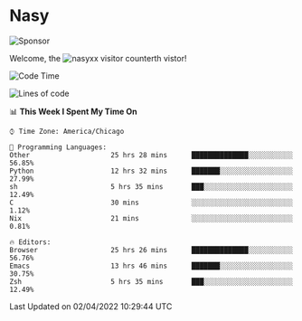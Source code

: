 # Nasy

<!--
<p align="center">
<img height="200" src="https://github-readme-stats.vercel.app/api?username=nasyxx&count_private=true&show_icons=true&theme=dracula&include_all_commits=true"/>
<img height="200" src="https://github-readme-stats.vercel.app/api/top-langs/?username=nasyxx&theme=dracula&hide=html,jupyter+notebook&count_private=true&show_icons=true"/>
</p>

  
----------------
-->

![Sponsor](https://img.shields.io/static/v1.svg?label=Sponsor&message=%E2%9D%A4&logo=GitHub&style=flat&color=pink)
 
Welcome, the ![nasyxx visitor counter](https://count.getloli.com/get/@nasyxx?theme=rule34)th vistor!
 
<!--START_SECTION:waka-->
![Code Time](http://img.shields.io/badge/Code%20Time-2%2C129%20hrs%2024%20mins-blue)

![Lines of code](https://img.shields.io/badge/From%20Hello%20World%20I%27ve%20Written-5%20Million%20lines%20of%20code-blue)

📊 **This Week I Spent My Time On** 

```text
⌚︎ Time Zone: America/Chicago

💬 Programming Languages: 
Other                    25 hrs 28 mins      ██████████████░░░░░░░░░░░   56.85% 
Python                   12 hrs 32 mins      ███████░░░░░░░░░░░░░░░░░░   27.99% 
sh                       5 hrs 35 mins       ███░░░░░░░░░░░░░░░░░░░░░░   12.49% 
C                        30 mins             ░░░░░░░░░░░░░░░░░░░░░░░░░   1.12% 
Nix                      21 mins             ░░░░░░░░░░░░░░░░░░░░░░░░░   0.81%

🔥 Editors: 
Browser                  25 hrs 26 mins      ██████████████░░░░░░░░░░░   56.76% 
Emacs                    13 hrs 46 mins      ███████░░░░░░░░░░░░░░░░░░   30.75% 
Zsh                      5 hrs 35 mins       ███░░░░░░░░░░░░░░░░░░░░░░   12.49%

```


 Last Updated on 02/04/2022 10:29:44 UTC
<!--END_SECTION:waka-->

<!-- ![visitors](https://visitor-badge.laobi.icu/badge?page_id=nasyxx.nasyxx) -->
